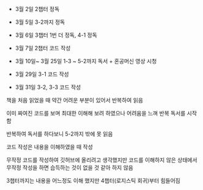 
* 3월 2일 2챕터 정독

* 3월 5일 3-2까지 정독

* 3월 6일 3챕터 1번 더 정독, 4-1 정독

* 3월 7일 2챕터 코드 작성

* 3월 10일~ 3월 25일 1-3 ~ 5-2까지 독서 + 혼공머신 영상 시청

* 3월 29일 3-1 코드 작성

* 3월 31일 3-2, 3-3 코드 작성

책을 처음 읽었을 때 약간 어려운 부분이 있어서 반복하여 읽음

이미 짜여진 코드를 보며 최대한 이해해 보려 하였으나 어려움을 느껴 반복 독서를 시작함

반복하여 독서를 하다보니 5-2까지 밖에 못 읽음

코드 작성은 내용을 이해하였을 때 작성

무작정 코드를 작성하여 깃허브에 올리려고 생각했지만 코드를 이해하지 않은 상태에서 무작정 작성을 하면 습득하는 것이 없을 것 같아 하지 않음

3챕터까지는 내용을 어느정도 이해 했지만 4챕터(로지스틱 회귀)부터 힘들어짐
